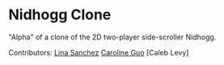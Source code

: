 # Nidhogg Clone
"Alpha" of a clone of the 2D two-player side-scroller Nidhogg.

Contributors:
[Lina Sanchez](https://github.com/linahsan)
[Caroline Guo](https://github.com/ggui1213)
[Caleb Levy]
